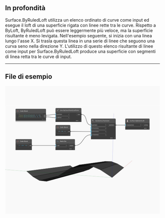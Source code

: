 ## In profondità
Surface.ByRuledLoft utilizza un elenco ordinato di curve come input ed esegue il loft di una superficie rigata con linee rette tra le curve. Rispetto a ByLoft, ByRuledLoft può essere leggermente più veloce, ma la superficie risultante è meno levigata. Nell'esempio seguente, si inizia con una linea lungo l'asse X. Si trasla questa linea in una serie di linee che seguono una curva seno nella direzione Y. L'utilizzo di questo elenco risultante di linee come input per Surface.ByRuledLoft produce una superficie con segmenti di linea retta tra le curve di input.
___
## File di esempio

![ByRuledLoft](./Autodesk.DesignScript.Geometry.Surface.ByRuledLoft_img.jpg)

